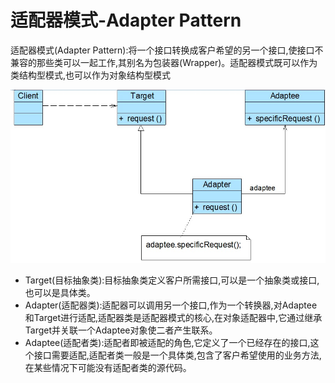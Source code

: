 # 适配器模式-Adapter Pattern

适配器模式\(Adapter Pattern\):将一个接口转换成客户希望的另一个接口,使接口不兼容的那些类可以一起工作,其别名为包装器\(Wrapper\)。适配器模式既可以作为类结构型模式,也可以作为对象结构型模式

![](../../.gitbook/assets/adapterpattern.png)

* Target\(目标抽象类\):目标抽象类定义客户所需接口,可以是一个抽象类或接口,也可以是具体类。
* Adapter\(适配器类\):适配器可以调用另一个接口,作为一个转换器,对Adaptee和Target进行适配,适配器类是适配器模式的核心,在对象适配器中,它通过继承Target并关联一个Adaptee对象使二者产生联系。
* Adaptee\(适配者类\):适配者即被适配的角色,它定义了一个已经存在的接口,这个接口需要适配,适配者类一般是一个具体类,包含了客户希望使用的业务方法,在某些情况下可能没有适配者类的源代码。

